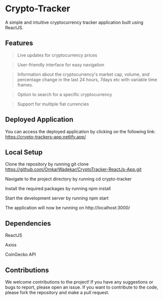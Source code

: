 # Crypto-Tracker
A simple and intuitive cryptocurrency tracker application built using ReactJS.

## Features

> Live updates for cryptocurrency prices

> User-friendly interface for easy navigation

> Information about the cryptocurrency's market cap, volume, and percentage change in the last 24 hours, 7days etc with variable time frames.

> Option to search for a specific cryptocurrency

> Support for multiple fiat currencies

## Deployed Application
You can access the deployed application by clicking on the following link: https://crypto-trackers-app.netlify.app/

## Local Setup

Clone the repository by running git clone https://github.com/OmkarWadekar/CryptoTracker-ReactJs-App.git

Navigate to the project directory by running cd crypto-tracker

Install the required packages by running npm install

Start the development server by running npm start

The application will now be running on http://localhost:3000/

## Dependencies

ReactJS

Axios

CoinGecko API


## Contributions

We welcome contributions to the project! If you have any suggestions or bugs to report, please open an issue. If you want to contribute to the code, please fork the repository and make a pull request.






